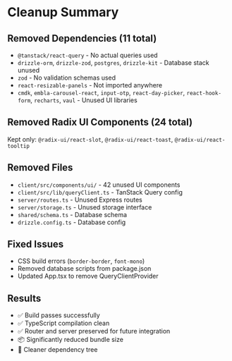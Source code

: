 # Cleanup Summary

## Removed Dependencies (11 total)

- `@tanstack/react-query` - No actual queries used
- `drizzle-orm`, `drizzle-zod`, `postgres`, `drizzle-kit` - Database stack
  unused
- `zod` - No validation schemas used
- `react-resizable-panels` - Not imported anywhere
- `cmdk`, `embla-carousel-react`, `input-otp`, `react-day-picker`,
  `react-hook-form`, `recharts`, `vaul` - Unused UI libraries

## Removed Radix UI Components (24 total)

Kept only: `@radix-ui/react-slot`, `@radix-ui/react-toast`,
`@radix-ui/react-tooltip`

## Removed Files

- `client/src/components/ui/` - 42 unused UI components
- `client/src/lib/queryClient.ts` - TanStack Query config
- `server/routes.ts` - Unused Express routes
- `server/storage.ts` - Unused storage interface
- `shared/schema.ts` - Database schema
- `drizzle.config.ts` - Database config

## Fixed Issues

- CSS build errors (`border-border`, `font-mono`)
- Removed database scripts from package.json
- Updated App.tsx to remove QueryClientProvider

## Results

- ✅ Build passes successfully
- ✅ TypeScript compilation clean
- ✅ Router and server preserved for future integration
- 📦 Significantly reduced bundle size
- 🧹 Cleaner dependency tree
